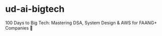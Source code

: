 # ud-ai-bigtech
100 Days to Big Tech: Mastering DSA, System Design &amp; AWS for FAANG+ Companies 🚀
